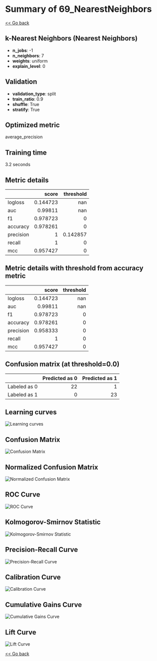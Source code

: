 # Summary of 69_NearestNeighbors

[<< Go back](../README.md)


## k-Nearest Neighbors (Nearest Neighbors)
- **n_jobs**: -1
- **n_neighbors**: 7
- **weights**: uniform
- **explain_level**: 0

## Validation
 - **validation_type**: split
 - **train_ratio**: 0.9
 - **shuffle**: True
 - **stratify**: True

## Optimized metric
average_precision

## Training time

3.2 seconds

## Metric details
|           |    score |   threshold |
|:----------|---------:|------------:|
| logloss   | 0.144723 |  nan        |
| auc       | 0.99811  |  nan        |
| f1        | 0.978723 |    0        |
| accuracy  | 0.978261 |    0        |
| precision | 1        |    0.142857 |
| recall    | 1        |    0        |
| mcc       | 0.957427 |    0        |


## Metric details with threshold from accuracy metric
|           |    score |   threshold |
|:----------|---------:|------------:|
| logloss   | 0.144723 |         nan |
| auc       | 0.99811  |         nan |
| f1        | 0.978723 |           0 |
| accuracy  | 0.978261 |           0 |
| precision | 0.958333 |           0 |
| recall    | 1        |           0 |
| mcc       | 0.957427 |           0 |


## Confusion matrix (at threshold=0.0)
|              |   Predicted as 0 |   Predicted as 1 |
|:-------------|-----------------:|-----------------:|
| Labeled as 0 |               22 |                1 |
| Labeled as 1 |                0 |               23 |

## Learning curves
![Learning curves](learning_curves.png)
## Confusion Matrix

![Confusion Matrix](confusion_matrix.png)


## Normalized Confusion Matrix

![Normalized Confusion Matrix](confusion_matrix_normalized.png)


## ROC Curve

![ROC Curve](roc_curve.png)


## Kolmogorov-Smirnov Statistic

![Kolmogorov-Smirnov Statistic](ks_statistic.png)


## Precision-Recall Curve

![Precision-Recall Curve](precision_recall_curve.png)


## Calibration Curve

![Calibration Curve](calibration_curve_curve.png)


## Cumulative Gains Curve

![Cumulative Gains Curve](cumulative_gains_curve.png)


## Lift Curve

![Lift Curve](lift_curve.png)



[<< Go back](../README.md)
